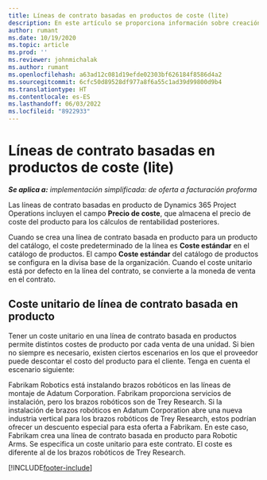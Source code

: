 ```yaml
---
title: Líneas de contrato basadas en productos de coste (lite)
description: En este artículo se proporciona información sobre creación
author: rumant
ms.date: 10/19/2020
ms.topic: article
ms.prod: ''
ms.reviewer: johnmichalak
ms.author: rumant
ms.openlocfilehash: a63ad12c081d19efde02303bf626184f8586d4a2
ms.sourcegitcommit: 6cfc50d89528df977a8f6a55c1ad39d99800d9b4
ms.translationtype: HT
ms.contentlocale: es-ES
ms.lasthandoff: 06/03/2022
ms.locfileid: "8922933"
---
```

# <a name="cost-product-based-contract-lines---lite"></a>Líneas de contrato basadas en productos de coste (lite)

_**Se aplica a:** implementación simplificada: de oferta a facturación proforma_


Las líneas de contrato basadas en producto de Dynamics 365 Project Operations incluyen el campo **Precio de coste**, que almacena el precio de coste del producto para los cálculos de rentabilidad posteriores.

Cuando se crea una línea de contrato basada en producto para un producto del catálogo, el coste predeterminado de la línea es **Coste estándar** en el catálogo de productos. El campo **Coste estándar** del catálogo de productos se configura en la divisa base de la organización. Cuando el coste unitario está por defecto en la línea del contrato, se convierte a la moneda de venta en el contrato.

## <a name="unit-cost-on-a-product-based-contract-line"></a>Coste unitario de línea de contrato basada en producto

Tener un coste unitario en una línea de contrato basada en productos permite distintos costes de producto por cada venta de una unidad. Si bien no siempre es necesario, existen ciertos escenarios en los que el proveedor puede descontar el costo del producto para el cliente. Tenga en cuenta el escenario siguiente:

Fabrikam Robotics está instalando brazos robóticos en las líneas de montaje de Adatum Corporation. Fabrikam proporciona servicios de instalación, pero los brazos robóticos son de Trey Research. Si la instalación de brazos robóticos en Adatum Corporation abre una nueva industria vertical para los brazos robóticos de Trey Research, estos podrían ofrecer un descuento especial para esta oferta a Fabrikam. En este caso, Fabrikam crea una línea de contrato basada en producto para Robotic Arms. Se especifica un coste unitario para este contrato. El coste es diferente al de los brazos robóticos de Trey Research.


[!INCLUDE[footer-include](../../includes/footer-banner.md)]